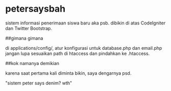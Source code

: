 petersaysbah
============

sistem informasi penerimaan siswa baru aka psb. dibikin di atas CodeIgniter dan Twitter Bootstrap.

##gimana gimana

di applications/config/, atur konfigurasi untuk database.php dan email.php
jangan lupa sesuaikan path di htaccess dan pindahkan ke .htaccess.

##kok namanya demikian

karena saat pertama kali diminta bikin, saya dengarnya psd.

"sistem peter says denim? wth"

